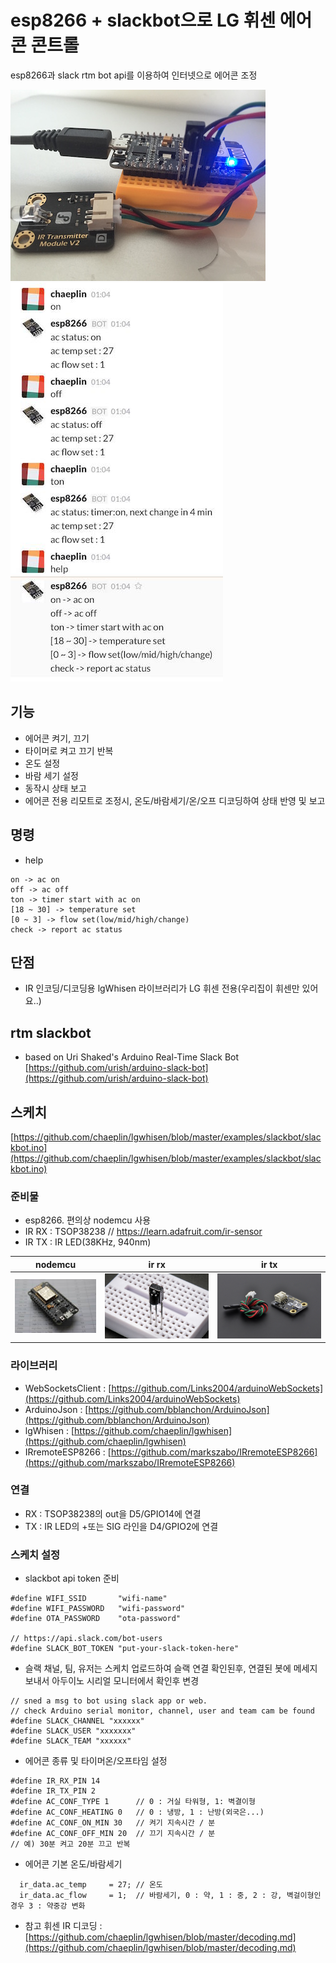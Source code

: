 esp8266 + slackbot으로 LG 휘센 에어콘 콘트롤
===================================

esp8266과 slack rtm bot api를 이용하여 인터넷으로 에어콘 조정

![conn](./pics/conn.jpg)
![slackbot](./pics/slackbot.jpg)

## 기능
- 에어콘 켜기, 끄기
- 타이머로 켜고 끄기 반복
- 온도 설정
- 바람 세기 설정
- 동작시 상태 보고
- 에어콘 전용 리모트로 조정시, 온도/바람세기/온/오프 디코딩하여 상태 반영 및 보고

## 명령
- help
```
on -> ac on
off -> ac off
ton -> timer start with ac on
[18 ~ 30] -> temperature set
[0 ~ 3] -> flow set(low/mid/high/change)
check -> report ac status
```

## 단점
- IR 인코딩/디코딩용 lgWhisen 라이브러리가 LG 휘센 전용(우리집이 휘센만 있어요..)

## rtm slackbot
- based on Uri Shaked's Arduino Real-Time Slack Bot [https://github.com/urish/arduino-slack-bot](https://github.com/urish/arduino-slack-bot)

## 스케치
[https://github.com/chaeplin/lgwhisen/blob/master/examples/slackbot/slackbot.ino](https://github.com/chaeplin/lgwhisen/blob/master/examples/slackbot/slackbot.ino)

### 준비물
- esp8266. 편의상 nodemcu 사용
- IR RX : TSOP38238 // https://learn.adafruit.com/ir-sensor
- IR TX : IR LED(38KHz, 940nm)

nodemcu | ir rx | ir tx
--------|-------|--------
![nodemcu](./pics/nodemcuv1.jpg) | ![irrx](./pics/TSOP38238-ir-rx.jpg) | ![irtx](./pics/ir-tx.jpg)

### 라이브러리
- WebSocketsClient : [https://github.com/Links2004/arduinoWebSockets](https://github.com/Links2004/arduinoWebSockets)
- ArduinoJson : [https://github.com/bblanchon/ArduinoJson](https://github.com/bblanchon/ArduinoJson)
- lgWhisen : [https://github.com/chaeplin/lgwhisen](https://github.com/chaeplin/lgwhisen)
- IRremoteESP8266 : [https://github.com/markszabo/IRremoteESP8266](https://github.com/markszabo/IRremoteESP8266)

### 연결
- RX : TSOP38238의 out을 D5/GPIO14에 연결
- TX : IR LED의 +또는 SIG 라인을 D4/GPIO2에 연결

### 스케치 설정
- slackbot api token 준비
```
#define WIFI_SSID       "wifi-name"
#define WIFI_PASSWORD   "wifi-password"
#define OTA_PASSWORD    "ota-password"

// https://api.slack.com/bot-users
#define SLACK_BOT_TOKEN "put-your-slack-token-here"
```
- 슬랙 채널, 팀, 유저는 스케치 업로드하여 슬랙 연결 확인된후, 연결된 봇에 메세지 보내서 아두이노 시리얼 모니터에서 확인후 변경
```
// sned a msg to bot using slack app or web.
// check Arduino serial monitor, channel, user and team cam be found 
#define SLACK_CHANNEL "xxxxxx"
#define SLACK_USER "xxxxxxx"
#define SLACK_TEAM "xxxxxx"

```
- 에어콘 종류 및 타이머온/오프타임 설정 
```
#define IR_RX_PIN 14 
#define IR_TX_PIN 2
#define AC_CONF_TYPE 1      // 0 : 거실 타워형, 1: 벽결이형
#define AC_CONF_HEATING 0   // 0 : 냉방, 1 : 난방(외국은...)
#define AC_CONF_ON_MIN 30   // 켜기 지속시간 / 분
#define AC_CONF_OFF_MIN 20  // 끄기 지속시간 / 분
// 예) 30분 켜고 20분 끄고 반복
```
- 에어콘 기본 온도/바람세기
```
  ir_data.ac_temp     = 27; // 온도
  ir_data.ac_flow     = 1;  // 바람세기, 0 : 약, 1 : 중, 2 : 강, 벽걸이형인 경우 3 : 약중강 변화 
```


* 참고 휘센 IR 디코딩 : [https://github.com/chaeplin/lgwhisen/blob/master/decoding.md](https://github.com/chaeplin/lgwhisen/blob/master/decoding.md)
